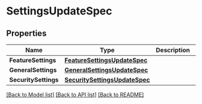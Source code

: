 # SettingsUpdateSpec

## Properties

Name | Type | Description | Notes
------------ | ------------- | ------------- | -------------
**FeatureSettings** | [**FeatureSettingsUpdateSpec**](FeatureSettingsUpdateSpec.md) |  | [optional] 
**GeneralSettings** | [**GeneralSettingsUpdateSpec**](GeneralSettingsUpdateSpec.md) |  | [optional] 
**SecuritySettings** | [**SecuritySettingsUpdateSpec**](SecuritySettingsUpdateSpec.md) |  | [optional] 

[[Back to Model list]](../README.md#documentation-for-models) [[Back to API list]](../README.md#documentation-for-api-endpoints) [[Back to README]](../README.md)


